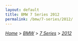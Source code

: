 ```yaml
---
layout: default
title: BMW 7 Series 2012
permalink: /bmw/7-series/2012/
---
```

[*Home*](/) > [*BMW*](/bmw/) > [*7 Series*](/bmw/7-series/) > [*2012*](/bmw/7-series/2012/)
